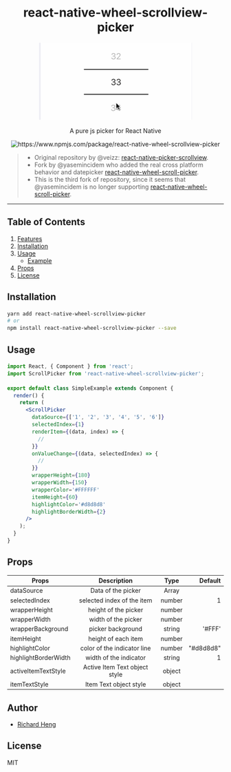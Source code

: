 <h1 align="center">react-native-wheel-scrollview-picker</h1>
 
 <p align="center">
   <img src="./demo.gif">
</p>
  
<p align="center">A pure js picker for React Native</h1>

<p align="center"> <img src="https://img.shields.io/npm/v/react-native-wheel-scrollview-picker?style=flat-square" alt="https://www.npmjs.com/package/react-native-wheel-scrollview-picker" /> </p>

> - Original repository by @veizz: [react-native-picker-scrollview](https://github.com/veizz/react-native-picker-scrollview).
> - Fork by @yasemincidem who added the real cross platform behavior and datepicker [react-native-wheel-scroll-picker](https://github.com/yasemincidem/react-native-picker-scrollview).
> - This is the third fork of repository, since it seems that @yasemincidem is no longer supporting [react-native-wheel-scroll-picker](https://github.com/yasemincidem/react-native-picker-scrollview).

---

## Table of Contents
1. [Features](#features)
2. [Installation](#installation)
3. [Usage](#usage)
   - [Example](#usage)
4. [Props](#props)
5. [License](#license)

## Installation

```sh
yarn add react-native-wheel-scrollview-picker
# or
npm install react-native-wheel-scrollview-picker --save
```

## Usage

```jsx
import React, { Component } from 'react';
import ScrollPicker from 'react-native-wheel-scrollview-picker';

export default class SimpleExample extends Component {
  render() {
    return (
      <ScrollPicker
        dataSource={['1', '2', '3', '4', '5', '6']}
        selectedIndex={1}
        renderItem={(data, index) => {
          //
        }}
        onValueChange={(data, selectedIndex) => {
          //
        }}
        wrapperHeight={180}
        wrapperWidth={150}
        wrapperColor='#FFFFFF'
        itemHeight={60}
        highlightColor='#d8d8d8'
        highlightBorderWidth={2}
      />
    );
  }
}
```

## Props

| Props                |          Description          |  Type  |   Default |
| -------------------- | :---------------------------: | :----: | --------: |
| dataSource           |      Data of the picker       | Array  |           |
| selectedIndex        |  selected index of the item   | number |         1 |
| wrapperHeight        |     height of the picker      | number |           |
| wrapperWidth         |      width of the picker      | number |           |
| wrapperBackground    |       picker background       | string |    '#FFF' |
| itemHeight           |      height of each item      | number |           |
| highlightColor       |  color of the indicator line  | number | "#d8d8d8" |
| highlightBorderWidth |    width of the indicator     | string |         1 |
| activeItemTextStyle  | Active Item Text object style | object |           |
| itemTextStyle        |    Item Text object style     | object |           |

## Author

- [Richard Heng](http://richardheng.me/)

## License

MIT
